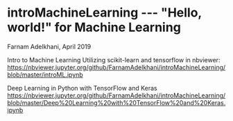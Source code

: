 # introMachineLearning --- "Hello, world!" for Machine Learning
Farnam Adelkhani, April 2019

Intro to Machine Learning Utilizing scikit-learn and tensorflow in nbviewer:
https://nbviewer.jupyter.org/github/FarnamAdelkhani/introMachineLearning/blob/master/introML.ipynb

Deep Learning in Python with TensorFlow and Keras
https://nbviewer.jupyter.org/github/FarnamAdelkhani/introMachineLearning/blob/master/Deep%20Learning%20with%20TensorFlow%20and%20Keras.ipynb

